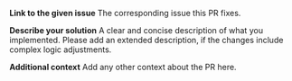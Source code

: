 **Link to the given issue**
The corresponding issue this PR fixes.

**Describe your solution**
A clear and concise description of what you implemented. Please add an extended description, if the changes include complex logic adjustments.

**Additional context**
Add any other context about the PR here.
